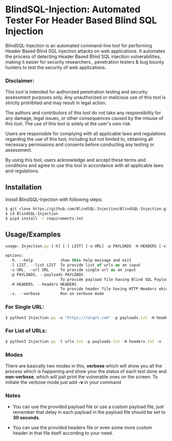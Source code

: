 
# BlindSQL-Injection: Automated Tester For Header Based Blind SQL Injection

BlindSQL-Injection is an automated command-line tool for performing Header Based Blind SQL injection attacks on web applications. It automates the process of detecting Header Based Blind SQL injection vulnerabilities, making it easier for security researchers , penetration testers & bug bounty hunters to test the security of web applications.

### Disclaimer:
This tool is intended for authorized penetration testing and security assessment purposes only. Any unauthorized or malicious use of this tool is strictly prohibited and may result in legal action.

The authors and contributors of this tool do not take any responsibility for any damage, legal issues, or other consequences caused by the misuse of this tool. The use of this tool is solely at the user's own risk.

Users are responsible for complying with all applicable laws and regulations regarding the use of this tool, including but not limited to, obtaining all necessary permissions and consents before conducting any testing or assessment.

By using this tool, users acknowledge and accept these terms and conditions and agree to use this tool in accordance with all applicable laws and regulations.
## Installation

Install BlindSQL-Injection with following steps:

```bash
$ git clone https://github.com/BlindSQL-Injection/BlindSQL-Injection.git
$ cd BlindSQL-Injection
$ pip3 install -r requirements.txt 
```
    
## Usage/Examples

```javascript
usage: Injection.py [-h] [-l LIST] [-u URL] -p PAYLOADS -H HEADERS [-v]

options:
  -h, --help            show this help message and exit
  -l LIST, --list LIST  To provide list of urls as an input
  -u URL, --url URL     To provide single url as an input
  -p PAYLOADS, --payloads PAYLOADS
                        To provide payload file having Blind SQL Payloads with delay of 30 sec
  -H HEADERS, --headers HEADERS
                        To provide header file having HTTP Headers which are to be injected
  -v, --verbose         Run on verbose mode

```
### For Single URL:
```javascript
$ python3 Injection.py -u "https://target.com" -p payloads.txt -H headers.txt -v
```
### For List of URLs:
```javascript
$ python3 Injection.py -l urls.txt -p payloads.txt -H headers.txt -v
```
### Modes
There are basically two modes in this, **verbose** which will show you all the process which is happening and show your the status of each test done and **non-verbose**, which will just print the vulnerable ones on the screen.
To initiate the verbose mode just add **-v** in your command

### Notes
* You can use the provided payload file or use a custom payload file, just remember that delay in each payload in the payload file should be set to **30 seconds**.

* You can use the provided headers file or even some more custom header in that file itself according to your need.

